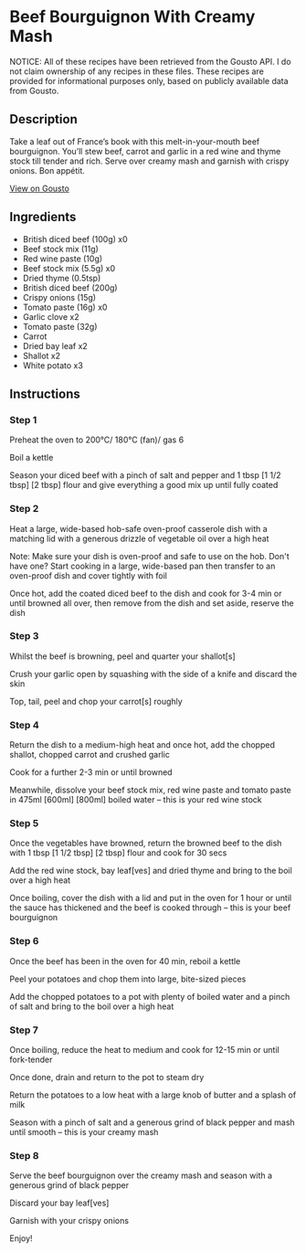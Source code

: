 # Beef Bourguignon With Creamy Mash

NOTICE: All of these recipes have been retrieved from the Gousto API. I do not claim ownership of any recipes in these files. These recipes are provided for informational purposes only, based on publicly available data from Gousto.

## Description

Take a leaf out of France’s book with this melt-in-your-mouth beef bourguignon. You’ll stew beef, carrot and garlic in a red wine and thyme stock till tender and rich. Serve over creamy mash and garnish with crispy onions. Bon appétit.

[View on Gousto](https://www.gousto.co.uk/recipes/cookbook/beef-bourguignon-with-creamy-mash)

## Ingredients

- British diced beef (100g) x0
- Beef stock mix (11g)
- Red wine paste (10g)
- Beef stock mix (5.5g) x0
- Dried thyme (0.5tsp)
- British diced beef (200g)
- Crispy onions (15g)
- Tomato paste (16g) x0
- Garlic clove x2
- Tomato paste (32g)
- Carrot
- Dried bay leaf x2
- Shallot x2
- White potato x3

## Instructions


### Step 1

Preheat the oven to 200°C/ 180°C (fan)/ gas 6

Boil a kettle

Season your diced beef with a pinch of salt and pepper and 1 tbsp <span class="text-purple">[1 1/2 tbsp] </span><span class="text-danger">[2 tbsp] </span>flour and give everything a good mix up until fully coated


### Step 2

Heat a large, wide-based hob-safe oven-proof casserole dish with a matching lid with a generous drizzle of vegetable oil over a high heat

Note: Make sure your dish is oven-proof and safe to use on the hob. Don't have one? Start cooking in a large, wide-based pan then transfer to an oven-proof dish and cover tightly with foil

Once hot, add the coated diced beef to the dish and cook for 3-4 min or until browned all over, then remove from the dish and set aside, reserve the dish


### Step 3

Whilst the beef is browning, peel and quarter your shallot[s]

Crush your garlic open by squashing with the side of a knife and discard the skin

Top, tail, peel and chop your carrot[s] roughly


### Step 4

Return the dish to a medium-high heat and once hot, add the chopped shallot, chopped carrot and crushed garlic

Cook for a further 2-3 min or until browned

Meanwhile, dissolve your beef stock mix, red wine paste and tomato paste in 475ml <span class="text-purple">[600ml] </span><span class="text-danger">[800ml]</span> boiled water – this is your red wine stock


### Step 5

Once the vegetables have browned, return the browned beef to the dish with 1 tbsp <span class="text-purple">[1 1/2 tbsp]</span> <span class="text-danger">[2 tbsp]</span> flour and cook for 30 secs

Add the red wine stock, bay leaf[ves] and dried thyme and bring to the boil over a high heat

Once boiling, cover the dish with a lid and put in the oven for 1 hour or until the sauce has thickened and the beef is cooked through – this is your beef bourguignon


### Step 6

Once the beef has been in the oven for 40 min, reboil a kettle

Peel your potatoes and chop them into large, bite-sized pieces

Add the chopped potatoes to a pot with plenty of boiled water and a pinch of salt and bring to the boil over a high heat


### Step 7

Once boiling, reduce the heat to medium and cook for 12-15 min or until fork-tender

Once done, drain and return to the pot to steam dry

Return the potatoes to a low heat with a large knob of butter and a splash of milk

Season with a pinch of salt and a generous grind of black pepper and mash until smooth – this is your creamy mash

### Step 8

Serve the beef bourguignon over the creamy mash and season with a generous grind of black pepper

Discard your bay leaf[ves]

Garnish with your crispy onions

Enjoy!

